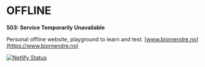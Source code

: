 # OFFLINE
**503: Service Temporarily Unavailable**

Personal offline website, playground to learn and test. [www.bjornendre.no](https://www.bjornendre.no)

[![Netlify Status](https://api.netlify.com/api/v1/badges/740ebc51-f474-4cf8-b97e-cecce439eb20/deploy-status)](https://app.netlify.com/sites/bjornendre/deploys)